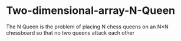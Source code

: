 # Two-dimensional-array-N-Queen
The N Queen is the problem of placing N chess queens on an N×N chessboard so that no two queens attack each other
